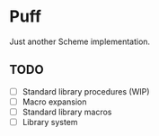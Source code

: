 # Puff

Just another Scheme implementation.

## TODO

* [ ] Standard library procedures (WIP)
* [ ] Macro expansion
* [ ] Standard library macros
* [ ] Library system
